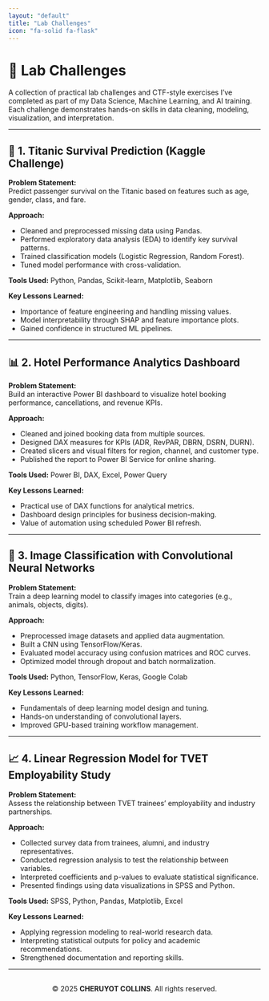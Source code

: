 ```yaml
---
layout: "default"
title: "Lab Challenges"
icon: "fa-solid fa-flask"
---
```


# 🧪 Lab Challenges
A collection of practical lab challenges and CTF-style exercises I’ve completed as part of my Data Science, Machine Learning, and AI training.  
Each challenge demonstrates hands-on skills in data cleaning, modeling, visualization, and interpretation.

---

## 🧩 1. Titanic Survival Prediction (Kaggle Challenge)
**Problem Statement:**  
Predict passenger survival on the Titanic based on features such as age, gender, class, and fare.

**Approach:**  
- Cleaned and preprocessed missing data using Pandas.  
- Performed exploratory data analysis (EDA) to identify key survival patterns.  
- Trained classification models (Logistic Regression, Random Forest).  
- Tuned model performance with cross-validation.  

**Tools Used:** Python, Pandas, Scikit-learn, Matplotlib, Seaborn  

**Key Lessons Learned:**  
- Importance of feature engineering and handling missing values.  
- Model interpretability through SHAP and feature importance plots.  
- Gained confidence in structured ML pipelines.

---

## 📊 2. Hotel Performance Analytics Dashboard
**Problem Statement:**  
Build an interactive Power BI dashboard to visualize hotel booking performance, cancellations, and revenue KPIs.

**Approach:**  
- Cleaned and joined booking data from multiple sources.  
- Designed DAX measures for KPIs (ADR, RevPAR, DBRN, DSRN, DURN).  
- Created slicers and visual filters for region, channel, and customer type.  
- Published the report to Power BI Service for online sharing.  

**Tools Used:** Power BI, DAX, Excel, Power Query  

**Key Lessons Learned:**  
- Practical use of DAX functions for analytical metrics.  
- Dashboard design principles for business decision-making.  
- Value of automation using scheduled Power BI refresh.

---

## 🤖 3. Image Classification with Convolutional Neural Networks
**Problem Statement:**  
Train a deep learning model to classify images into categories (e.g., animals, objects, digits).

**Approach:**  
- Preprocessed image datasets and applied data augmentation.  
- Built a CNN using TensorFlow/Keras.  
- Evaluated model accuracy using confusion matrices and ROC curves.  
- Optimized model through dropout and batch normalization.  

**Tools Used:** Python, TensorFlow, Keras, Google Colab  

**Key Lessons Learned:**  
- Fundamentals of deep learning model design and tuning.  
- Hands-on understanding of convolutional layers.  
- Improved GPU-based training workflow management.

---

## 📈 4. Linear Regression Model for TVET Employability Study
**Problem Statement:**  
Assess the relationship between TVET trainees’ employability and industry partnerships.

**Approach:**  
- Collected survey data from trainees, alumni, and industry representatives.  
- Conducted regression analysis to test the relationship between variables.  
- Interpreted coefficients and p-values to evaluate statistical significance.  
- Presented findings using data visualizations in SPSS and Python.  

**Tools Used:** SPSS, Python, Pandas, Matplotlib, Excel  

**Key Lessons Learned:**  
- Applying regression modeling to real-world research data.  
- Interpreting statistical outputs for policy and academic recommendations.  
- Strengthened documentation and reporting skills.

---

<div align="center" style="margin-top:30px;">
  <p>© 2025 <strong>CHERUYOT COLLINS</strong>. All rights reserved.</p>
</div>

